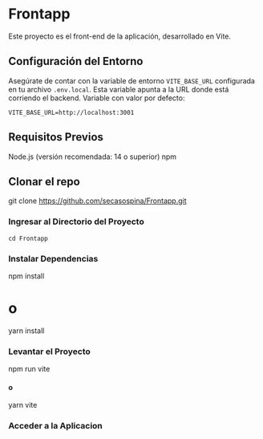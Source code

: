 # Frontapp
Este proyecto es el front-end de la aplicación, desarrollado en Vite. 

## Configuración del Entorno
Asegúrate de contar con la variable de entorno `VITE_BASE_URL` configurada en tu archivo `.env.local`. Esta variable apunta a la URL donde está corriendo el backend. Variable con valor por defecto:
```env
VITE_BASE_URL=http://localhost:3001
```

## Requisitos Previos

Node.js (versión recomendada: 14 o superior)
npm 
## Clonar el repo 
  git clone https://github.com/secasospina/Frontapp.git



### Ingresar al Directorio del Proyecto
  `cd Frontapp`

### Instalar Dependencias

npm install
# o
yarn install


### Levantar el Proyecto
npm run vite
#### o
yarn vite

### Acceder a la Aplicacion 
